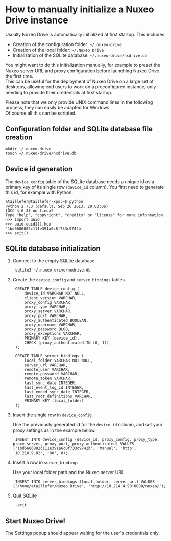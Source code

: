 # How to manually initialize a Nuxeo Drive instance

Usually Nuxeo Drive is automatically initialized at first startup. This includes:

- Creation of the configuration folder: `~/.nuxeo-drive`
- Creation of the local folder: `~/.Nuxeo Drive`
- Initialization of the SQLite database: `~/.nuxeo-drive/nxdrive.db`

You might want to do this initialization manually, for example to preset the Nuxeo server URL and proxy configuration before launching Nuxeo Drive the first time.  
This can be useful for the deployment of Nuxeo Drive on a large set of desktops, allowing end users to work on a preconfigured instance, only needing to provide their credentials at first startup. 

Please note that we only provide UNIX command lines in the following process, they can easily be adapted for Windows.  
Of course all this can be scripted.

## Configuration folder and SQLite database file creation

    mkdir ~/.nuxeo-drive
    touch ~/.nuxeo-drive/nxdrive.db

## Device id generation

The `device_config` table of the SQLite database needs a unique id as a primary key of its single row (`device_id` column). You first need to generate this id, for example with Python:

    ataillefer@taillefer-xps:~$ python
    Python 2.7.3 (default, Sep 26 2013, 20:03:06)
    [GCC 4.6.3] on linux2
    Type "help", "copyright", "credits" or "license" for more information.
    >>> import uuid
    >>> uuid.uuid1().hex
    '1bd6686882c111e391a6c8f733c9742b'
    >>> exit()

## SQLite database initialization

1. Connect to the empty SQLite database

        sqlite3 ~/.nuxeo-drive/nxdrive.db

2. Create the `device_config` and `server_bindings` tables

        CREATE TABLE device_config (
            device_id VARCHAR NOT NULL,
            client_version VARCHAR,
            proxy_config VARCHAR,
            proxy_type VARCHAR,
            proxy_server VARCHAR,
            proxy_port VARCHAR,
            proxy_authenticated BOOLEAN,
            proxy_username VARCHAR,
            proxy_password BLOB,
            proxy_exceptions VARCHAR,
            PRIMARY KEY (device_id),
            CHECK (proxy_authenticated IN (0, 1))
        );

        CREATE TABLE server_bindings (
            local_folder VARCHAR NOT NULL,
            server_url VARCHAR,
            remote_user VARCHAR,
            remote_password VARCHAR,
            remote_token VARCHAR,
            last_sync_date INTEGER,
            last_event_log_id INTEGER,
            last_ended_sync_date INTEGER,
            last_root_definitions VARCHAR,
            PRIMARY KEY (local_folder)
        );

3. Insert the single row in `device_config`

    Use the previously generated id for the `device_id` column, and set your proxy settings as in the example below.

        INSERT INTO device_config (device_id, proxy_config, proxy_type, proxy_server, proxy_port, proxy_authenticated) VALUES ('1bd6686882c111e391a6c8f733c9742b', 'Manual', 'http', '10.218.9.82', '80', 0);

4. Insert a row in `server_bindings`

    Use your local folder path and the Nuxeo server URL.

        INSERT INTO server_bindings (local_folder, server_url) VALUES ('/home/ataillefer/Nuxeo Drive', 'http://10.214.4.90:8080/nuxeo/');

5. Quit SQLite

        .exit

## Start Nuxeo Drive!

The Settings popup should appear waiting for the user's credentials only.

